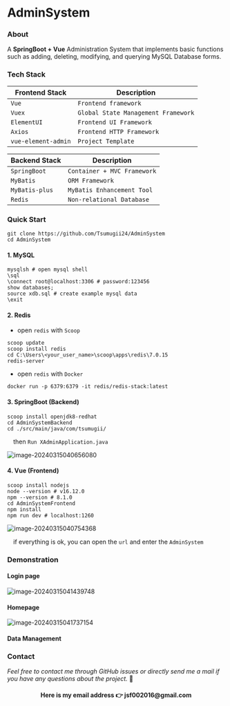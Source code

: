 # AdminSystem
### About

A **SpringBoot + Vue** Administration System that implements basic functions such as adding, deleting, modifying, and querying MySQL Database forms.



### Tech Stack

| Frontend Stack      | Description                         |
| ------------------- | ----------------------------------- |
| `Vue`               | `Frontend framework`                |
| `Vuex`              | `Global State Management Framework` |
| `ElementUI`         | `Frontend UI Framework`             |
| `Axios`             | `Frontend HTTP Framework`           |
| `vue-element-admin` | `Project Template`                  |



| Backend Stack  | Description                 |
| -------------- | --------------------------- |
| `SpringBoot`   | `Container + MVC Framework` |
| `MyBatis`      | `ORM Framework`             |
| `MyBatis-plus` | `MyBatis Enhancement Tool`  |
| `Redis`        | `Non-relational Database`   |



### Quick Start

```shell
git clone https://github.com/Tsumugii24/AdminSystem
cd AdminSystem
```

#### 1. MySQL

```mysql
mysqlsh # open mysql shell
\sql
\connect root@localhost:3306 # password:123456
show databases;
source xdb.sql # create example mysql data
\exit
```

#### 2. Redis

- open `redis` with `Scoop`

```shell
scoop update
scoop install redis
cd C:\Users\<your_user_name>\scoop\apps\redis\7.0.15
redis-server
```

- open `redis` with `Docker`

```
docker run -p 6379:6379 -it redis/redis-stack:latest
```

#### 3. SpringBoot (Backend)

```shell
scoop install openjdk8-redhat
cd AdminSystemBackend
cd ./src/main/java/com/tsumugii/
```

&emsp;then `Run XAdminApplication.java`

![image-20240315040656080](https://cdn.jsdelivr.net/gh/Tsumugii24/Typora-images@main/images/2024%2F03%2F15%2Fb3d817ae68abd5a6edaee9a4f19e7837-image-20240315040656080-46f32f.png)

#### 4. Vue (Frontend)

```shell
scoop install nodejs
node --version # v16.12.0
npm --version # 8.1.0
cd AdminSystemFrontend
npm install
npm run dev # localhost:1260
```

![image-20240315040754368](https://cdn.jsdelivr.net/gh/Tsumugii24/Typora-images@main/images/2024%2F03%2F15%2F6fc19ba73107e701a42f9787468a1b5f-image-20240315040754368-60d506.png)

&emsp;if everything is ok, you can open the `url` and enter the `AdminSystem`



### Demonstration

#### Login page

![image-20240315041439748](https://cdn.jsdelivr.net/gh/Tsumugii24/Typora-images@main/images/2024%2F03%2F15%2Ffef8b4764d0d19dfd74af7c4a55fe3bd-image-20240315041439748-d065ae.png)

#### Homepage

![image-20240315041737154](C:\Users\YUI\AppData\Roaming\Typora\typora-user-images\image-20240315041737154.png)

#### Data Management



### Contact

*Feel free to contact me through GitHub issues or directly send me a mail if you have any questions about the project.* 👻

<div align="center"><h4>Here is my email address 👉 jsf002016@gmail.com</h4></div>
